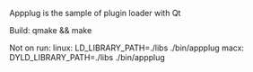 Appplug is the sample of plugin loader with Qt

Build:
qmake && make

Not on run:
linux: LD_LIBRARY_PATH=./libs ./bin/appplug
macx: DYLD_LIBRARY_PATH=./libs ./bin/appplug
